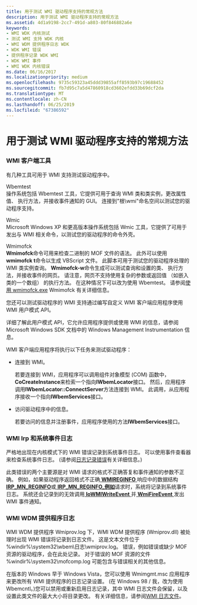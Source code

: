 ```yaml
---
title: 用于测试 WMI 驱动程序支持的常规方法
description: 用于测试 WMI 驱动程序支持的常规方法
ms.assetid: 4d1a9198-2cc7-491d-a803-80f846882a6e
keywords:
- WMI WDK 内核测试
- 测试 WMI 支持 WDK 内核
- WMI WDM 提供程序日志 WDK
- WDK WMI 错误
- 提供程序记录 WDK WMI
- WDK WMI 事件
- WMI WDK 内核错误
ms.date: 06/16/2017
ms.localizationpriority: medium
ms.openlocfilehash: 9735c59323a45ddd39855aff8593b97c19688452
ms.sourcegitcommit: fb7d95c7a5d47860918cd3602efdd33b69dcf2da
ms.translationtype: MT
ms.contentlocale: zh-CN
ms.lasthandoff: 06/25/2019
ms.locfileid: "67386592"
---
```

# <a name="general-techniques-for-testing-wmi-driver-support"></a>用于测试 WMI 驱动程序支持的常规方法





### <a name="wmi-client-tools"></a>WMI 客户端工具

有几种工具可用于 WMI 支持测试驱动程序中。

<a href="" id="wbemtest"></a>Wbemtest  
操作系统包括 Wbemtest 工具，它提供可用于查询 WMI 类和类实例，更改属性值、 执行方法，并接收事件通知的 GUI。 连接到"根\\wmi"命名空间以测试您的驱动程序支持。

<a href="" id="wmic"></a>Wmic  
Microsoft Windows XP 和更高版本操作系统包括 Wmic 工具，它提供了可用于发出与 WMI 相关命令，以测试您的驱动程序的命令外壳。

<a href="" id="wmimofck"></a>Wmimofck  
**Wmimofck**命令可用来检查二进制的 MOF 文件的语法。 此外可以使用**wmimofck t**命令以生成 VBScript 文件。 此脚本可用于测试您的驱动程序处理的 WMI 类实例查询。 **Wmimofck-w**命令生成可以测试查询和设置的类、 执行方法，并接收事件的网页。 请注意，网页不支持使用复杂的参数或返回值 （如嵌入类的一个数组） 的执行方法。 在这种情况下可以改为使用 Wbemtest。 请参阅[使用 wmimofck.exe](using-wmimofck-exe.md) Wmimofck 有关详细信息。

您还可以测试驱动程序的 WMI 支持通过编写自定义 WMI 客户端应用程序使用 WMI 用户模式 API。

详细了解此用户模式 API，它允许应用程序提供或使用 WMI 的信息，请参阅 Microsoft Windows SDK 文档中的 Windows Management Instrumentation 信息。

WMI 客户端应用程序将执行以下任务来测试驱动程序：

-   连接到 WMI。

    若要连接到 WMI，应用程序可以调用组件对象模型 (COM) 函数中， **CoCreateInstance**来检索一个指向**IWbemLocator**接口。 然后，应用程序调用**IWbemLocator::ConnectServer**方法连接到 WMI。 此调用，从应用程序接收一个指向**IWbemServices**接口。

-   访问驱动程序中的信息。

    若要访问的信息并注册事件，应用程序使用的方法**IWbemServices**接口。

### <a href="" id="ddk-wmi-irps-and-the-system-event-log-kg"></a>WMI Irp 和系统事件日志

严格地出现在内核模式下的 WMI 错误记录到系统事件日志。 可以使用事件查看器来检查系统事件日志。 (请参阅[日志记录错误](logging-errors.md)有关详细信息。)

此类错误的两个主要源是对 WMI 请求的格式不正确答复和事件通知的参数不正确。 例如，如果驱动程序返回格式不正确[ **WMIREGINFO** ](https://docs.microsoft.com/windows-hardware/drivers/ddi/content/wmistr/ns-wmistr-wmireginfow)响应中的数据结构[ **IRP\_MN\_REGINFO**](https://docs.microsoft.com/windows-hardware/drivers/kernel/irp-mn-reginfo)或[ **IRP\_MN\_REGINFO\_例如**](https://docs.microsoft.com/windows-hardware/drivers/kernel/irp-mn-reginfo-ex)请求时，系统将记录到系统事件日志。 系统还会记录到的无效调用[ **IoWMIWriteEvent** ](https://docs.microsoft.com/windows-hardware/drivers/ddi/content/wdm/nf-wdm-iowmiwriteevent)并[ **WmiFireEvent** ](https://docs.microsoft.com/windows-hardware/drivers/ddi/content/wmilib/nf-wmilib-wmifireevent)发出 WMI 事件通知。

### <a href="" id="ddk-wmi-wdm-provider-log-kg"></a>WMI WDM 提供程序日志

WMI WDM 提供程序 Wmiprov.log 下，WMI WDM 提供程序 (Wmiprov.dll) 被处理时出现 WMI 错误将记录到日志文件。 这是文本文件位于 %windir%\\system32\\wbem\\日志\\wmiprov.log。 错误，例如错误或缺少 MOF 资源的驱动程序，会在此处记录。 对于错误的 MOF 资源的文件 %windir%\\system32\\mofcomp.log 可能包含与错误相关的其他信息。

在版本的 Windows 早于 Windows Vista，您可以使用 Wmimgmt.msc 应用程序来更改所有 WMI 提供程序的日志记录设置。 (在 Windows 98 / 我，改为使用 Wbemcntl。)您可以禁用或重新启用日志记录，其中 WMI 日志文件会保留，以及设置此类文件的最大大小将目录更改。 有关详细信息，请参阅[WMI 日志文件](https://docs.microsoft.com/windows/desktop/WmiSdk/wmi-log-files)。

 

 




